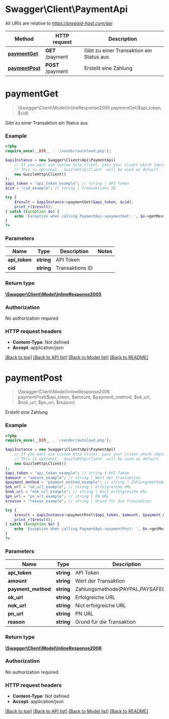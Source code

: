 # Swagger\Client\PaymentApi

All URIs are relative to *https://prepaid-host.com/api*

Method | HTTP request | Description
------------- | ------------- | -------------
[**paymentGet**](PaymentApi.md#paymentget) | **GET** /payment | Gibt zu einer Transaktion ein Status aus
[**paymentPost**](PaymentApi.md#paymentpost) | **POST** /payment | Erstellt eine Zahlung

# **paymentGet**
> \Swagger\Client\Model\InlineResponse2005 paymentGet($api_token, $cid)

Gibt zu einer Transaktion ein Status aus

### Example
```php
<?php
require_once(__DIR__ . '/vendor/autoload.php');

$apiInstance = new Swagger\Client\Api\PaymentApi(
    // If you want use custom http client, pass your client which implements `GuzzleHttp\ClientInterface`.
    // This is optional, `GuzzleHttp\Client` will be used as default.
    new GuzzleHttp\Client()
);
$api_token = "api_token_example"; // string | API Token
$cid = "cid_example"; // string | Transaktions ID

try {
    $result = $apiInstance->paymentGet($api_token, $cid);
    print_r($result);
} catch (Exception $e) {
    echo 'Exception when calling PaymentApi->paymentGet: ', $e->getMessage(), PHP_EOL;
}
?>
```

### Parameters

Name | Type | Description  | Notes
------------- | ------------- | ------------- | -------------
 **api_token** | **string**| API Token |
 **cid** | **string**| Transaktions ID |

### Return type

[**\Swagger\Client\Model\InlineResponse2005**](../Model/InlineResponse2005.md)

### Authorization

No authorization required

### HTTP request headers

 - **Content-Type**: Not defined
 - **Accept**: application/json

[[Back to top]](#) [[Back to API list]](../../README.md#documentation-for-api-endpoints) [[Back to Model list]](../../README.md#documentation-for-models) [[Back to README]](../../README.md)

# **paymentPost**
> \Swagger\Client\Model\InlineResponse2006 paymentPost($api_token, $amount, $payment_method, $ok_url, $nok_url, $pn_url, $reason)

Erstellt eine Zahlung

### Example
```php
<?php
require_once(__DIR__ . '/vendor/autoload.php');

$apiInstance = new Swagger\Client\Api\PaymentApi(
    // If you want use custom http client, pass your client which implements `GuzzleHttp\ClientInterface`.
    // This is optional, `GuzzleHttp\Client` will be used as default.
    new GuzzleHttp\Client()
);
$api_token = "api_token_example"; // string | API Token
$amount = "amount_example"; // string | Wert der Transaktion
$payment_method = "payment_method_example"; // string | Zahlungsmethode(PAYPAL,PAYSAFECARD)
$ok_url = "ok_url_example"; // string | Erfolgreiche URL
$nok_url = "nok_url_example"; // string | Nict erfolgreiche URL
$pn_url = "pn_url_example"; // string | PN URL
$reason = "reason_example"; // string | Grund für die Transaktion

try {
    $result = $apiInstance->paymentPost($api_token, $amount, $payment_method, $ok_url, $nok_url, $pn_url, $reason);
    print_r($result);
} catch (Exception $e) {
    echo 'Exception when calling PaymentApi->paymentPost: ', $e->getMessage(), PHP_EOL;
}
?>
```

### Parameters

Name | Type | Description  | Notes
------------- | ------------- | ------------- | -------------
 **api_token** | **string**| API Token |
 **amount** | **string**| Wert der Transaktion |
 **payment_method** | **string**| Zahlungsmethode(PAYPAL,PAYSAFECARD) |
 **ok_url** | **string**| Erfolgreiche URL |
 **nok_url** | **string**| Nict erfolgreiche URL |
 **pn_url** | **string**| PN URL |
 **reason** | **string**| Grund für die Transaktion |

### Return type

[**\Swagger\Client\Model\InlineResponse2006**](../Model/InlineResponse2006.md)

### Authorization

No authorization required

### HTTP request headers

 - **Content-Type**: Not defined
 - **Accept**: application/json

[[Back to top]](#) [[Back to API list]](../../README.md#documentation-for-api-endpoints) [[Back to Model list]](../../README.md#documentation-for-models) [[Back to README]](../../README.md)

